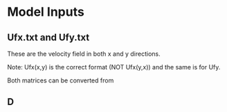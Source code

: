 # Model Inputs


## Ufx.txt and Ufy.txt

These are the velocity field in both x and y directions. 

Note: Ufx(x,y) is the correct format (NOT Ufx(y,x)) and the same is for Ufy.

Both matrices can be converted from 

## D 

